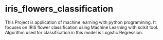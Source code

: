 # iris_flowers_classification
This Project is application of machine learning with python programming. It focuses on IRIS flower classification using Machine Learning with scikit tool. Algorithm used for classification in this model is Logistic Regression.
